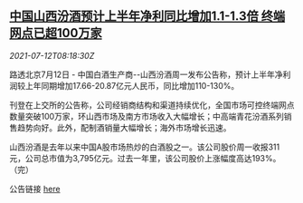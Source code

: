 <!--1626078662000-->
[中国山西汾酒预计上半年净利同比增加1.1-1.3倍 终端网点已超100万家](https://cn.reuters.com/article/fenjiu-1h-profit-0712-idCNKBS2EI0N8)
------

<div><i>2021-07-12T08:18:30Z</i></div><p>路透北京7月12日 - 中国白酒生产商--山西汾酒周一发布公告称，预计上半年净利润较上年同期增加17.66-20.87亿元人民币，同比增加110-130%。</p><p>刊登在上交所的公告称，公司经销商结构和渠道持续优化，全国市场可控终端网点数量突破100万家，环山西市场及南方市场收入大幅增长；中高端青花汾酒系列销售趋势向好。此外，配制酒销量大幅增长；海外市场增长迅速。</p><p>山西汾酒是去年以来中国A股市场热炒的白酒股之一。该公司股价周一收报311元，公司总市值为3,795亿元。过去一年里，该公司股价上涨幅度高达193%。（完）</p><p>公告链接 <a href="http://static.sse.com.cn/disclosure/listedinfo/announcement/c/new/2021-07-13/600809_20210713_1_NzDpwzgJ.pdf">here</a></p>
